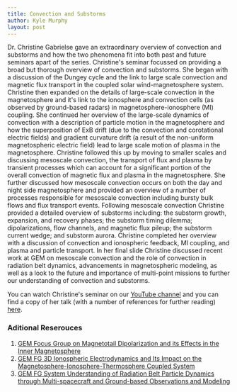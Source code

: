 ```yaml
---
title: Convection and Substorms
author: Kyle Murphy
layout: post
---
```


Dr. Christine Gabrielse gave an extraordinary overview of convection and substorms and how the two phenomena fit into both past and future seminars apart of the series. Christine's seminar focussed on providing a broad but thorough overview of convection and substorms. She began with a discussion of the Dungey cycle and the link to large scale convection and magnetic flux transport in the coupled solar wind-magnetosphere system. Christine then expanded on the details of large-scale convection in the magnetosphere and it's link to the ionosphere and convection cells (as observed by ground-based radars) in magnetosphere-ionosphere (MI) coupling. She continued her overview of the large-scale dynamics of convection with a description of particle motion in the magnetosphere and how the superposition of ExB drift (due to the convection and corotational electric fields) and gradient curvature drift (a result of the non-uniform magnetospheric electric field) lead to large scale motion of plasma in the magnetosphere. Christine followed this up by moving to smaller scales and discussing mesoscale convection, the transport of flux and plasma by transient processes which can account for a significant portion of the overall convection of magnetic flux and plasma in the magnetosphere. She further discussed how mesoscale convection occurs on both the day and night side magnetosphere and provided an overview of a number of processes responsible for mesoscale convection including bursty bulk flows and flux transport events. Following mesoscale convection Christine provided a detailed overview of substorms including: the substorm growth, expansion, and recovery phases; the substorm timing dilemma; dipolarizations, flow channels, and magnetic flux pileup; the substorm current wedge; and substorm aurora. Christine completed her overview with a discussion of convection and ionospheric feedback, MI coupling, and plasma and particle transport. In her final slide Christine discussed recent work at GEM on mesoscale convection and the role of convection in radiation belt dynamics, advancements in magnetospheric modeling, as well as a look to the future and importance of multi-point missions to further our understanding of convection and substorms. 

You can watch Christine's seminar on our [YouTube channel][1] and you can find a copy of her talk (with a number of references for further reading) [here][2].

### Aditional Reserouces
1. [GEM Focus Group on Magnetotail Dipolarization and its Effects in the Inner Magnetosphere][3] 
1. [GEM FG 3D Ionospheric Electrodynamics and Its Impact on the Magnetosphere-Ionosphere-Thermosphere Coupled System][4]
1. [GEM FG System Understanding of Radiation Belt Particle Dynamics through Multi-spacecraft and Ground-based Observations and Modeling][5]



[1]:https://www.youtube.com/channel/UCNlOK9mCmI3V111EHQRCuEQ
[2]:https://github.com/MSOLSS/MagSeminars/blob/master/presentations/2020-08-24_Convection_and_Substorms_Christine.pdf
[3]:https://gem.epss.ucla.edu/mediawiki/index.php/FG:_Magnetotail_Dipolarization_and_Its_Effects_on_the_Inner_Magnetosphere
[4]:https://gem.epss.ucla.edu/mediawiki/index.php/FG:_3D_Ionospheric_Electrodynamics_and_Its_Impact_on_the_Magnetosphere-Ionosphere-Thermosphere_Coupled_System
[5]:https://gem.epss.ucla.edu/mediawiki/index.php/FG:_System_Understanding_of_Radiation_Belt_Particle_Dynamics_through_Multi-spacecraft_and_Ground-based_Observations_and_Modeling